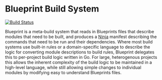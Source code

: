 Blueprint Build System
======================
[![Build Status](https://travis-ci.org/google/blueprint.svg?branch=master)](https://travis-ci.org/google/blueprint) 

Blueprint is a meta-build system that reads in Blueprints files that describe
modules that need to be built, and produces a
[Ninja](https://ninja-build.org/) manifest describing the commands that
need to be run and their dependencies.  Where most build systems use built-in
rules or a domain-specific language to describe the logic for converting module
descriptions to build rules, Blueprint delegates this to per-project build
logic written in Go.  For large, heterogenous projects this allows the inherent
complexity of the build logic to be maintained in a high-level language, while
still allowing simple changes to individual modules by modifying easy to
understand Blueprints files.
